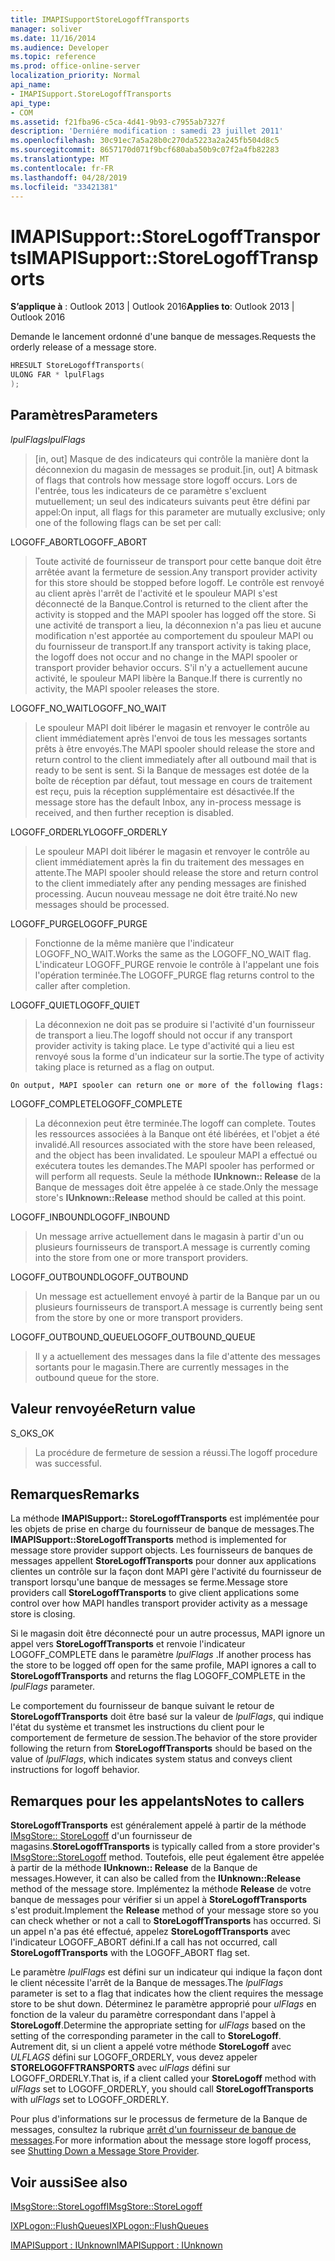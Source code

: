 ```yaml
---
title: IMAPISupportStoreLogoffTransports
manager: soliver
ms.date: 11/16/2014
ms.audience: Developer
ms.topic: reference
ms.prod: office-online-server
localization_priority: Normal
api_name:
- IMAPISupport.StoreLogoffTransports
api_type:
- COM
ms.assetid: f21fba96-c5ca-4d41-9b93-c7955ab7327f
description: 'Derniére modification : samedi 23 juillet 2011'
ms.openlocfilehash: 30c91ec7a5a28b0c270da5223a2a245fb504d8c5
ms.sourcegitcommit: 8657170d071f9bcf680aba50b9c07f2a4fb82283
ms.translationtype: MT
ms.contentlocale: fr-FR
ms.lasthandoff: 04/28/2019
ms.locfileid: "33421381"
---
```

# <a name="imapisupportstorelogofftransports"></a><span data-ttu-id="a9ab0-103">IMAPISupport::StoreLogoffTransports</span><span class="sxs-lookup"><span data-stu-id="a9ab0-103">IMAPISupport::StoreLogoffTransports</span></span>

  
  
<span data-ttu-id="a9ab0-104">**S’applique à** : Outlook 2013 | Outlook 2016</span><span class="sxs-lookup"><span data-stu-id="a9ab0-104">**Applies to**: Outlook 2013 | Outlook 2016</span></span> 
  
<span data-ttu-id="a9ab0-105">Demande le lancement ordonné d'une banque de messages.</span><span class="sxs-lookup"><span data-stu-id="a9ab0-105">Requests the orderly release of a message store.</span></span>
  
```cpp
HRESULT StoreLogoffTransports(
ULONG FAR * lpulFlags
);
```

## <a name="parameters"></a><span data-ttu-id="a9ab0-106">Paramètres</span><span class="sxs-lookup"><span data-stu-id="a9ab0-106">Parameters</span></span>

 <span data-ttu-id="a9ab0-107">_lpulFlags_</span><span class="sxs-lookup"><span data-stu-id="a9ab0-107">_lpulFlags_</span></span>
  
> <span data-ttu-id="a9ab0-108">[in, out] Masque de des indicateurs qui contrôle la manière dont la déconnexion du magasin de messages se produit.</span><span class="sxs-lookup"><span data-stu-id="a9ab0-108">[in, out] A bitmask of flags that controls how message store logoff occurs.</span></span> <span data-ttu-id="a9ab0-109">Lors de l'entrée, tous les indicateurs de ce paramètre s'excluent mutuellement; un seul des indicateurs suivants peut être défini par appel:</span><span class="sxs-lookup"><span data-stu-id="a9ab0-109">On input, all flags for this parameter are mutually exclusive; only one of the following flags can be set per call:</span></span>
    
<span data-ttu-id="a9ab0-110">LOGOFF_ABORT</span><span class="sxs-lookup"><span data-stu-id="a9ab0-110">LOGOFF_ABORT</span></span> 
  
> <span data-ttu-id="a9ab0-111">Toute activité de fournisseur de transport pour cette banque doit être arrêtée avant la fermeture de session.</span><span class="sxs-lookup"><span data-stu-id="a9ab0-111">Any transport provider activity for this store should be stopped before logoff.</span></span> <span data-ttu-id="a9ab0-112">Le contrôle est renvoyé au client après l'arrêt de l'activité et le spouleur MAPI s'est déconnecté de la Banque.</span><span class="sxs-lookup"><span data-stu-id="a9ab0-112">Control is returned to the client after the activity is stopped and the MAPI spooler has logged off the store.</span></span> <span data-ttu-id="a9ab0-113">Si une activité de transport a lieu, la déconnexion n'a pas lieu et aucune modification n'est apportée au comportement du spouleur MAPI ou du fournisseur de transport.</span><span class="sxs-lookup"><span data-stu-id="a9ab0-113">If any transport activity is taking place, the logoff does not occur and no change in the MAPI spooler or transport provider behavior occurs.</span></span> <span data-ttu-id="a9ab0-114">S'il n'y a actuellement aucune activité, le spouleur MAPI libère la Banque.</span><span class="sxs-lookup"><span data-stu-id="a9ab0-114">If there is currently no activity, the MAPI spooler releases the store.</span></span> 
    
<span data-ttu-id="a9ab0-115">LOGOFF_NO_WAIT</span><span class="sxs-lookup"><span data-stu-id="a9ab0-115">LOGOFF_NO_WAIT</span></span> 
  
> <span data-ttu-id="a9ab0-116">Le spouleur MAPI doit libérer le magasin et renvoyer le contrôle au client immédiatement après l'envoi de tous les messages sortants prêts à être envoyés.</span><span class="sxs-lookup"><span data-stu-id="a9ab0-116">The MAPI spooler should release the store and return control to the client immediately after all outbound mail that is ready to be sent is sent.</span></span> <span data-ttu-id="a9ab0-117">Si la Banque de messages est dotée de la boîte de réception par défaut, tout message en cours de traitement est reçu, puis la réception supplémentaire est désactivée.</span><span class="sxs-lookup"><span data-stu-id="a9ab0-117">If the message store has the default Inbox, any in-process message is received, and then further reception is disabled.</span></span> 
    
<span data-ttu-id="a9ab0-118">LOGOFF_ORDERLY</span><span class="sxs-lookup"><span data-stu-id="a9ab0-118">LOGOFF_ORDERLY</span></span> 
  
> <span data-ttu-id="a9ab0-119">Le spouleur MAPI doit libérer le magasin et renvoyer le contrôle au client immédiatement après la fin du traitement des messages en attente.</span><span class="sxs-lookup"><span data-stu-id="a9ab0-119">The MAPI spooler should release the store and return control to the client immediately after any pending messages are finished processing.</span></span> <span data-ttu-id="a9ab0-120">Aucun nouveau message ne doit être traité.</span><span class="sxs-lookup"><span data-stu-id="a9ab0-120">No new messages should be processed.</span></span> 
    
<span data-ttu-id="a9ab0-121">LOGOFF_PURGE</span><span class="sxs-lookup"><span data-stu-id="a9ab0-121">LOGOFF_PURGE</span></span> 
  
> <span data-ttu-id="a9ab0-122">Fonctionne de la même manière que l'indicateur LOGOFF_NO_WAIT.</span><span class="sxs-lookup"><span data-stu-id="a9ab0-122">Works the same as the LOGOFF_NO_WAIT flag.</span></span> <span data-ttu-id="a9ab0-123">L'indicateur LOGOFF_PURGE renvoie le contrôle à l'appelant une fois l'opération terminée.</span><span class="sxs-lookup"><span data-stu-id="a9ab0-123">The LOGOFF_PURGE flag returns control to the caller after completion.</span></span> 
    
<span data-ttu-id="a9ab0-124">LOGOFF_QUIET</span><span class="sxs-lookup"><span data-stu-id="a9ab0-124">LOGOFF_QUIET</span></span> 
  
> <span data-ttu-id="a9ab0-125">La déconnexion ne doit pas se produire si l'activité d'un fournisseur de transport a lieu.</span><span class="sxs-lookup"><span data-stu-id="a9ab0-125">The logoff should not occur if any transport provider activity is taking place.</span></span> <span data-ttu-id="a9ab0-126">Le type d'activité qui a lieu est renvoyé sous la forme d'un indicateur sur la sortie.</span><span class="sxs-lookup"><span data-stu-id="a9ab0-126">The type of activity taking place is returned as a flag on output.</span></span>
    
    On output, MAPI spooler can return one or more of the following flags:
    
<span data-ttu-id="a9ab0-127">LOGOFF_COMPLETE</span><span class="sxs-lookup"><span data-stu-id="a9ab0-127">LOGOFF_COMPLETE</span></span> 
  
> <span data-ttu-id="a9ab0-128">La déconnexion peut être terminée.</span><span class="sxs-lookup"><span data-stu-id="a9ab0-128">The logoff can complete.</span></span> <span data-ttu-id="a9ab0-129">Toutes les ressources associées à la Banque ont été libérées, et l'objet a été invalidé.</span><span class="sxs-lookup"><span data-stu-id="a9ab0-129">All resources associated with the store have been released, and the object has been invalidated.</span></span> <span data-ttu-id="a9ab0-130">Le spouleur MAPI a effectué ou exécutera toutes les demandes.</span><span class="sxs-lookup"><span data-stu-id="a9ab0-130">The MAPI spooler has performed or will perform all requests.</span></span> <span data-ttu-id="a9ab0-131">Seule la méthode **IUnknown:: Release** de la Banque de messages doit être appelée à ce stade.</span><span class="sxs-lookup"><span data-stu-id="a9ab0-131">Only the message store's **IUnknown::Release** method should be called at this point.</span></span> 
    
<span data-ttu-id="a9ab0-132">LOGOFF_INBOUND</span><span class="sxs-lookup"><span data-stu-id="a9ab0-132">LOGOFF_INBOUND</span></span> 
  
> <span data-ttu-id="a9ab0-133">Un message arrive actuellement dans le magasin à partir d'un ou plusieurs fournisseurs de transport.</span><span class="sxs-lookup"><span data-stu-id="a9ab0-133">A message is currently coming into the store from one or more transport providers.</span></span> 
    
<span data-ttu-id="a9ab0-134">LOGOFF_OUTBOUND</span><span class="sxs-lookup"><span data-stu-id="a9ab0-134">LOGOFF_OUTBOUND</span></span> 
  
> <span data-ttu-id="a9ab0-135">Un message est actuellement envoyé à partir de la Banque par un ou plusieurs fournisseurs de transport.</span><span class="sxs-lookup"><span data-stu-id="a9ab0-135">A message is currently being sent from the store by one or more transport providers.</span></span> 
    
<span data-ttu-id="a9ab0-136">LOGOFF_OUTBOUND_QUEUE</span><span class="sxs-lookup"><span data-stu-id="a9ab0-136">LOGOFF_OUTBOUND_QUEUE</span></span> 
  
> <span data-ttu-id="a9ab0-137">Il y a actuellement des messages dans la file d'attente des messages sortants pour le magasin.</span><span class="sxs-lookup"><span data-stu-id="a9ab0-137">There are currently messages in the outbound queue for the store.</span></span>
    
## <a name="return-value"></a><span data-ttu-id="a9ab0-138">Valeur renvoyée</span><span class="sxs-lookup"><span data-stu-id="a9ab0-138">Return value</span></span>

<span data-ttu-id="a9ab0-139">S_OK</span><span class="sxs-lookup"><span data-stu-id="a9ab0-139">S_OK</span></span> 
  
> <span data-ttu-id="a9ab0-140">La procédure de fermeture de session a réussi.</span><span class="sxs-lookup"><span data-stu-id="a9ab0-140">The logoff procedure was successful.</span></span>
    
## <a name="remarks"></a><span data-ttu-id="a9ab0-141">Remarques</span><span class="sxs-lookup"><span data-stu-id="a9ab0-141">Remarks</span></span>

<span data-ttu-id="a9ab0-142">La méthode **IMAPISupport:: StoreLogoffTransports** est implémentée pour les objets de prise en charge du fournisseur de banque de messages.</span><span class="sxs-lookup"><span data-stu-id="a9ab0-142">The **IMAPISupport::StoreLogoffTransports** method is implemented for message store provider support objects.</span></span> <span data-ttu-id="a9ab0-143">Les fournisseurs de banques de messages appellent **StoreLogoffTransports** pour donner aux applications clientes un contrôle sur la façon dont MAPI gère l'activité du fournisseur de transport lorsqu'une banque de messages se ferme.</span><span class="sxs-lookup"><span data-stu-id="a9ab0-143">Message store providers call **StoreLogoffTransports** to give client applications some control over how MAPI handles transport provider activity as a message store is closing.</span></span> 
  
<span data-ttu-id="a9ab0-144">Si le magasin doit être déconnecté pour un autre processus, MAPI ignore un appel vers **StoreLogoffTransports** et renvoie l'indicateur LOGOFF_COMPLETE dans le paramètre _lpulFlags_ .</span><span class="sxs-lookup"><span data-stu-id="a9ab0-144">If another process has the store to be logged off open for the same profile, MAPI ignores a call to **StoreLogoffTransports** and returns the flag LOGOFF_COMPLETE in the  _lpulFlags_ parameter.</span></span> 
  
<span data-ttu-id="a9ab0-145">Le comportement du fournisseur de banque suivant le retour de **StoreLogoffTransports** doit être basé sur la valeur de _lpulFlags_, qui indique l'état du système et transmet les instructions du client pour le comportement de fermeture de session.</span><span class="sxs-lookup"><span data-stu-id="a9ab0-145">The behavior of the store provider following the return from **StoreLogoffTransports** should be based on the value of  _lpulFlags_, which indicates system status and conveys client instructions for logoff behavior.</span></span> 
  
## <a name="notes-to-callers"></a><span data-ttu-id="a9ab0-146">Remarques pour les appelants</span><span class="sxs-lookup"><span data-stu-id="a9ab0-146">Notes to callers</span></span>

 <span data-ttu-id="a9ab0-147">**StoreLogoffTransports** est généralement appelé à partir de la méthode [IMsgStore:: StoreLogoff](imsgstore-storelogoff.md) d'un fournisseur de magasins.</span><span class="sxs-lookup"><span data-stu-id="a9ab0-147">**StoreLogoffTransports** is typically called from a store provider's [IMsgStore::StoreLogoff](imsgstore-storelogoff.md) method.</span></span> <span data-ttu-id="a9ab0-148">Toutefois, elle peut également être appelée à partir de la méthode **IUnknown:: Release** de la Banque de messages.</span><span class="sxs-lookup"><span data-stu-id="a9ab0-148">However, it can also be called from the **IUnknown::Release** method of the message store.</span></span> <span data-ttu-id="a9ab0-149">Implémentez la méthode **Release** de votre banque de messages pour vérifier si un appel à **StoreLogoffTransports** s'est produit.</span><span class="sxs-lookup"><span data-stu-id="a9ab0-149">Implement the **Release** method of your message store so you can check whether or not a call to **StoreLogoffTransports** has occurred.</span></span> <span data-ttu-id="a9ab0-150">Si un appel n'a pas été effectué, appelez **StoreLogoffTransports** avec l'indicateur LOGOFF_ABORT défini.</span><span class="sxs-lookup"><span data-stu-id="a9ab0-150">If a call has not occurred, call **StoreLogoffTransports** with the LOGOFF_ABORT flag set.</span></span> 
  
<span data-ttu-id="a9ab0-151">Le paramètre _lpulFlags_ est défini sur un indicateur qui indique la façon dont le client nécessite l'arrêt de la Banque de messages.</span><span class="sxs-lookup"><span data-stu-id="a9ab0-151">The  _lpulFlags_ parameter is set to a flag that indicates how the client requires the message store to be shut down.</span></span> <span data-ttu-id="a9ab0-152">Déterminez le paramètre approprié pour _ulFlags_ en fonction de la valeur du paramètre correspondant dans l'appel à **StoreLogoff**.</span><span class="sxs-lookup"><span data-stu-id="a9ab0-152">Determine the appropriate setting for  _ulFlags_ based on the setting of the corresponding parameter in the call to **StoreLogoff**.</span></span> <span data-ttu-id="a9ab0-153">Autrement dit, si un client a appelé votre méthode **StoreLogoff** avec _ULFLAGS_ défini sur LOGOFF_ORDERLY, vous devez appeler **STORELOGOFFTRANSPORTS** avec _ulFlags_ défini sur LOGOFF_ORDERLY.</span><span class="sxs-lookup"><span data-stu-id="a9ab0-153">That is, if a client called your **StoreLogoff** method with  _ulFlags_ set to LOGOFF_ORDERLY, you should call **StoreLogoffTransports** with  _ulFlags_ set to LOGOFF_ORDERLY.</span></span> 
  
<span data-ttu-id="a9ab0-154">Pour plus d'informations sur le processus de fermeture de la Banque de messages, consultez la rubrique [arrêt d'un fournisseur de banque de messages](shutting-down-a-message-store-provider.md).</span><span class="sxs-lookup"><span data-stu-id="a9ab0-154">For more information about the message store logoff process, see [Shutting Down a Message Store Provider](shutting-down-a-message-store-provider.md).</span></span>
  
## <a name="see-also"></a><span data-ttu-id="a9ab0-155">Voir aussi</span><span class="sxs-lookup"><span data-stu-id="a9ab0-155">See also</span></span>



[<span data-ttu-id="a9ab0-156">IMsgStore::StoreLogoff</span><span class="sxs-lookup"><span data-stu-id="a9ab0-156">IMsgStore::StoreLogoff</span></span>](imsgstore-storelogoff.md)
  
[<span data-ttu-id="a9ab0-157">IXPLogon::FlushQueues</span><span class="sxs-lookup"><span data-stu-id="a9ab0-157">IXPLogon::FlushQueues</span></span>](ixplogon-flushqueues.md)
  
[<span data-ttu-id="a9ab0-158">IMAPISupport : IUnknown</span><span class="sxs-lookup"><span data-stu-id="a9ab0-158">IMAPISupport : IUnknown</span></span>](imapisupportiunknown.md)

